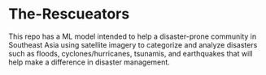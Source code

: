 # The-Rescueators
This repo has a ML model intended to help a disaster-prone community in Southeast Asia using satellite imagery to categorize and analyze disasters such as floods, cyclones/hurricanes, tsunamis, and earthquakes that will help make a difference in disaster management.
